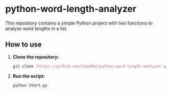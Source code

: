 # python-word-length-analyzer

This repository contains a simple Python project with two functions to analyze word lengths in a list.

## How to use

1.  **Clone the repository:**

    ```bash
    git clone [https://github.com/Joao062/python-word-length-analyzer.git](https://github.com/Joao062/python-word-length-analyzer.git)
    ```

2.  **Run the script:**

    ```bash
    python Start.py
    ```
